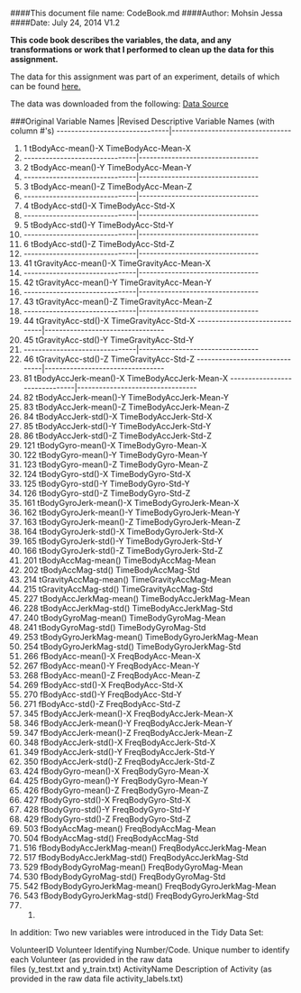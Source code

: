 ####This document file name: CodeBook.md
####Author: Mohsin Jessa
####Date: July 24, 2014 V1.2

**This code book describes the variables, the data, and any transformations or work that I performed to clean up the data for this assignment.**

The data for this assignment was part of an experiment, details of which can be found [here.](http://archive.ics.uci.edu/ml/datasets/Human+Activity+Recognition+Using+Smartphones )

The data was downloaded from the following: [Data Source ](https://d396qusza40orc.cloudfront.net/getdata%2Fprojectfiles%2FUCI%20HAR%20Dataset.zip )


###Original Variable Names     |Revised Descriptive Variable Names
                                        (with column #'s)
-------------------------------|---------------------------------
1. 1 tBodyAcc-mean()-X					TimeBodyAcc-Mean-X
2. -------------------------------|---------------------------------
1. 2 tBodyAcc-mean()-Y					TimeBodyAcc-Mean-Y
2. -------------------------------|---------------------------------
1. 3 tBodyAcc-mean()-Z					TimeBodyAcc-Mean-Z
2. -------------------------------|---------------------------------
1. 4 tBodyAcc-std()-X					TimeBodyAcc-Std-X
2. -------------------------------|---------------------------------
1. 5 tBodyAcc-std()-Y					TimeBodyAcc-Std-Y
2. -------------------------------|---------------------------------
1. 6 tBodyAcc-std()-Z					TimeBodyAcc-Std-Z
2. -------------------------------|---------------------------------
1. 41 tGravityAcc-mean()-X				TimeGravityAcc-Mean-X
2. -------------------------------|---------------------------------
1. 42 tGravityAcc-mean()-Y				TimeGravityAcc-Mean-Y
2. -------------------------------|---------------------------------
1. 43 tGravityAcc-mean()-Z				TimeGravityAcc-Mean-Z
2. -------------------------------|---------------------------------
1. 44 tGravityAcc-std()-X				TimeGravityAcc-Std-X
-------------------------------|---------------------------------
1. 45 tGravityAcc-std()-Y				TimeGravityAcc-Std-Y
2. -------------------------------|---------------------------------
1. 46 tGravityAcc-std()-Z				TimeGravityAcc-Std-Z
-------------------------------|---------------------------------
1. 81 tBodyAccJerk-mean()-X				TimeBodyAccJerk-Mean-X
-------------------------------|---------------------------------
1. 82 tBodyAccJerk-mean()-Y				TimeBodyAccJerk-Mean-Y
1. 83 tBodyAccJerk-mean()-Z				TimeBodyAccJerk-Mean-Z
1. 84 tBodyAccJerk-std()-X				TimeBodyAccJerk-Std-X
1. 85 tBodyAccJerk-std()-Y				TimeBodyAccJerk-Std-Y
1. 86 tBodyAccJerk-std()-Z				TimeBodyAccJerk-Std-Z
1. 121 tBodyGyro-mean()-X				TimeBodyGyro-Mean-X
1. 122 tBodyGyro-mean()-Y				TimeBodyGyro-Mean-Y
1. 123 tBodyGyro-mean()-Z				TimeBodyGyro-Mean-Z
1. 124 tBodyGyro-std()-X				TimeBodyGyro-Std-X
1. 125 tBodyGyro-std()-Y				TimeBodyGyro-Std-Y
1. 126 tBodyGyro-std()-Z				TimeBodyGyro-Std-Z
1. 161 tBodyGyroJerk-mean()-X			TimeBodyGyroJerk-Mean-X
1. 162 tBodyGyroJerk-mean()-Y			TimeBodyGyroJerk-Mean-Y
1. 163 tBodyGyroJerk-mean()-Z			TimeBodyGyroJerk-Mean-Z
1. 164 tBodyGyroJerk-std()-X			TimeBodyGyroJerk-Std-X
1. 165 tBodyGyroJerk-std()-Y			TimeBodyGyroJerk-Std-Y
1. 166 tBodyGyroJerk-std()-Z			TimeBodyGyroJerk-Std-Z
1. 201 tBodyAccMag-mean()				TimeBodyAccMag-Mean
1. 202 tBodyAccMag-std()				TimeBodyAccMag-Std
1. 214 tGravityAccMag-mean()			TimeGravityAccMag-Mean
1. 215 tGravityAccMag-std()				TimeGravityAccMag-Std
1. 227 tBodyAccJerkMag-mean()			TimeBodyAccJerkMag-Mean
1. 228 tBodyAccJerkMag-std()			TimeBodyAccJerkMag-Std
1. 240 tBodyGyroMag-mean()				TimeBodyGyroMag-Mean
1. 241 tBodyGyroMag-std()				TimeBodyGyroMag-Std
1. 253 tBodyGyroJerkMag-mean()			TimeBodyGyroJerkMag-Mean
1. 254 tBodyGyroJerkMag-std()			TimeBodyGyroJerkMag-Std
1. 266 fBodyAcc-mean()-X				FreqBodyAcc-Mean-X
1. 267 fBodyAcc-mean()-Y				FreqBodyAcc-Mean-Y
1. 268 fBodyAcc-mean()-Z				FreqBodyAcc-Mean-Z
1. 269 fBodyAcc-std()-X					FreqBodyAcc-Std-X
1. 270 fBodyAcc-std()-Y					FreqBodyAcc-Std-Y
1. 271 fBodyAcc-std()-Z					FreqBodyAcc-Std-Z
1. 345 fBodyAccJerk-mean()-X			FreqBodyAccJerk-Mean-X
1. 346 fBodyAccJerk-mean()-Y			FreqBodyAccJerk-Mean-Y
1. 347 fBodyAccJerk-mean()-Z			FreqBodyAccJerk-Mean-Z
1. 348 fBodyAccJerk-std()-X				FreqBodyAccJerk-Std-X
1. 349 fBodyAccJerk-std()-Y				FreqBodyAccJerk-Std-Y
1. 350 fBodyAccJerk-std()-Z				FreqBodyAccJerk-Std-Z
1. 424 fBodyGyro-mean()-X				FreqBodyGyro-Mean-X
1. 425 fBodyGyro-mean()-Y				FreqBodyGyro-Mean-Y
1. 426 fBodyGyro-mean()-Z				FreqBodyGyro-Mean-Z
1. 427 fBodyGyro-std()-X				FreqBodyGyro-Std-X
1. 428 fBodyGyro-std()-Y				FreqBodyGyro-Std-Y
1. 429 fBodyGyro-std()-Z				FreqBodyGyro-Std-Z
1. 503 fBodyAccMag-mean()				FreqBodyAccMag-Mean
1. 504 fBodyAccMag-std()				FreqBodyAccMag-Std
1. 516 fBodyBodyAccJerkMag-mean()		FreqBodyAccJerkMag-Mean
1. 517 fBodyBodyAccJerkMag-std()		FreqBodyAccJerkMag-Std
1. 529 fBodyBodyGyroMag-mean()			FreqBodyGyroMag-Mean
1. 530 fBodyBodyGyroMag-std()			FreqBodyGyroMag-Std
1. 542 fBodyBodyGyroJerkMag-mean()		FreqBodyGyroJerkMag-Mean
1. 543 fBodyBodyGyroJerkMag-std()		FreqBodyGyroJerkMag-Std
1. 1. 


In addition: Two new variables were introduced in the Tidy Data Set:

VolunteerID			Volunteer Identifying Number/Code. Unique number to identify each Volunteer (as provided in the raw data 							
				files (y_test.txt and y_train.txt)
ActivityName			Description of Activity (as provided in the raw data file activity_labels.txt)


